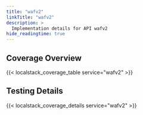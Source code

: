 ```yaml
---
title: "wafv2"
linkTitle: "wafv2"
description: >
  Implementation details for API wafv2
hide_readingtime: true
---
```


## Coverage Overview
{{< localstack_coverage_table service="wafv2" >}}

## Testing Details
{{< localstack_coverage_details service="wafv2" >}}
